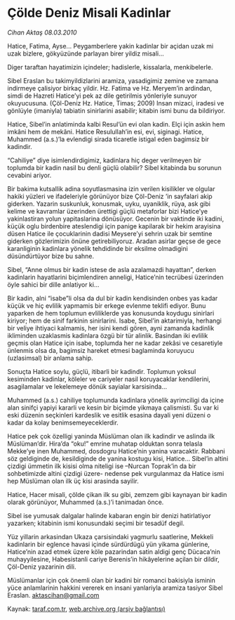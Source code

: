 # Çölde Deniz Misali Kadinlar

*Cihan Aktaş 08.03.2010*

<div class="yazi"><p>Hatice, Fatima, Ayse... Peygamberlere yakin kadinlar bir açidan uzak mi uzak bizlere, gökyüzünde parlayan birer yildiz misali...</p>
<p>Diger taraftan hayatimizin içindeler; hadislerle, kissalarla, menkibelerle.</p>
<p>Sibel Eraslan bu takimyildizlarini aramiza, yasadigimiz zemine ve zamana indirmeye çalisiyor birkaç yildir. Hz. Fatima ve Hz. Meryem’in ardindan, simdi de Hazreti Hatice’yi pek az dile getirilmis yönleriyle sunuyor okuyucusuna. (Çöl-Deniz Hz. Hatice, Timas; 2009) Insan mizaci, iradesi ve gönlüyle (imaniyla) tabiatin sinirlarini asabilir; kitabin ismi bunu da bildiriyor.</p>
<p>Hatice, Sibel’in anlatiminda kalbi Resul’ün evi olan kadin. Elçi için askin hem imkâni hem de mekâni. Hatice Resulullah’in esi, evi, siginagi. Hatice, Muhammed (a.s.)’la evlendigi sirada ticaretle istigal eden bagimsiz bir kadindir.</p>
<p>“Cahiliye” diye isimlendirdigimiz, kadinlara hiç deger verilmeyen bir toplumda bir kadin nasil bu denli güçlü olabilir? Sibel kitabinda bu sorunun cevabini ariyor.</p>
<p>Bir bakima kutsallik adina soyutlasmasina izin verilen kisilikler ve olgular hakiki yüzleri ve ifadeleriyle görünüyor bize Çöl-Deniz ’in sayfalari akip giderken. Yazarin suskunluk, konusmak, uyku, uyaniklik, rüya, ask gibi kelime ve kavramlar üzerinden ürettigi güçlü metaforlar bizi Hatice’ye yakinlastiran yolun yapitaslarina dönüsüyor. Gecenin bir vaktinde iki kadini, küçük oglu birdenbire ateslendigi için panige kapilarak bir hekim arayisina düsen Hatice ile çocuklarinin dadisi Meysere’yi sehrin uzak bir semtine giderken gözlerimizin önüne getirebiliyoruz. Aradan asirlar geçse de gece karanliginin kadinlara yönelik tehdidinde bir eksilme olmadigini düsündürtüyor bize bu sahne.</p>
<p>Sibel, “Anne olmus bir kadin istese de asla azalamazdi hayattan”, derken kadinlarin hayatlarini biçimlendiren anneligi, Hatice’nin tecrübesi üzerinden öyle sahici bir dille anlatiyor ki...</p>
<p>Bir kadin, alni “isabe”li olsa da dul bir kadin kendisinden onbes yas kadar küçük ve hiç evlilik yapmamis bir erkege evlenme teklifi ediyor. Bunu yaparken de hem toplumun evliliklerde yas konusunda koydugu sinirlari kiriyor; hem de sinif farkinin sinirlarini. Isabe, Sibel’in aktarimiyla, herhangi bir veliye ihtiyaci kalmamis, her isini kendi gören, ayni zamanda kadinlik ikliminden uzaklasmis kadinlara özgü bir tür alinlik. Basindan iki evlilik geçmis olan Hatice için isabe, toplumda her ne kadar zekâsi ve cesaretiyle ünlenmis olsa da, bagimsiz hareket etmesi baglaminda koruyucu (uzlasimsal) bir anlama sahip.</p>
<p>Sonuçta Hatice soylu, güçlü, itibarli bir kadindir. Toplumun yoksul kesiminden kadinlar, köleler ve cariyeler nasil koruyacaklar kendilerini, asagilamalar ve lekelemeye dönük sayialar karsisinda...</p>
<p>Muhammed (a.s.) cahiliye toplumunda kadinlara yönelik ayrimciligi da içine alan sinifçi yapiyi kararli ve kesin bir biçimde yikmaya çalismisti. Su var ki eski düzenin seçkinleri kardeslik ve esitlik esasina dayali yeni düzeni o kadar da kolay benimsemeyeceklerdir.</p>
<p>Hatice pek çok özelligi yaninda Müslüman olan ilk kadindir ve aslinda ilk Müslüman’dir. Hira’da “oku!” emrine muhatap olduktan sonra telasla Mekke’ye inen Muhammed, dosdogru Hatice’nin yanina varacaktir. Rabbani söz geldiginde de, kesildiginde de yanina kostugu kisi, Hatice... Sibel’in altini çizdigi ümmetin ilk kisisi olma niteligi ise –Nurcan Toprak’in da bir sohbetimizde altini çizdigi üzere- nedense pek vurgulanmaz da Hatice ismi hep Müslüman olan ilk üç kisi arasinda sayilir.</p>
<p>Hatice, Hacer misali, çölde çikan ilk su gibi, zemzem gibi kaynayan bir kadin olarak görünüyor, Muhammed (a.s.)’i tanimadan önce.</p>
<p>Sibel ise yumusak dalgalar halinde kabaran engin bir denizi hatirlatiyor yazarken; kitabinin ismi konusundaki seçimi bir tesadüf degil.</p>
<p>Yüz yillarin arkasindan Ukaza çarsisindaki yagmurlu saatlerine, Mekkeli kadinlarin bir eglence havasi içinde sürdürdügü yün yikama günlerine, Hatice’nin azad etmek üzere köle pazarindan satin aldigi genç Dücaca’nin muhayyilesine, Habesistanli cariye Berenis’in hikâyelerine açilan bir dildir, Çöl-Deniz yazarinin dili.</p>
<p>Müslümanlar için çok önemli olan bir kadini bir romanci bakisiyla isminin yüce anlamlarinin hakkini vererek en insani yanlariyla aramiza tasiyor Sibel Eraslan. <a href="mailto:aktascihan@gmail.com">aktascihan@gmail.com</a></p>
</div>

Kaynak: [taraf.com.tr](http://www.taraf.com.tr:80/makale/10355.htm), [web.archive.org (arşiv bağlantısı)](http://web.archive.org/web/20100311162016/http://www.taraf.com.tr:80/makale/10355.htm)
